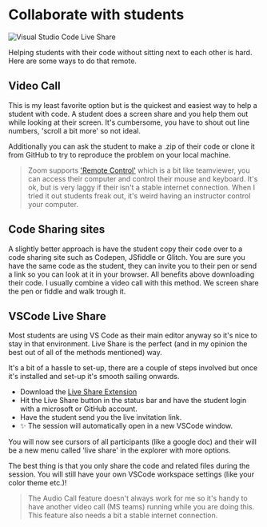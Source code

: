 # Collaborate with students

![Visual Studio Code Live Share](https://code.visualstudio.com/assets/blogs/2017/11/15/vs-code-ls-session.png)

Helping students with their code without sitting next to each other is hard. Here are some ways to do that remote.

## Video Call

This is my least favorite option but is the quickest and easiest way to help a student with code. A student does a screen share and you help them out while looking at their screen. It's cumbersome, you have to shout out line numbers, 'scroll a bit more' so not ideal.

Additionally you can ask the student to make a .zip of their code or clone it from GitHub to try to reproduce the problem on your local machine.

> Zoom supports ['Remote Control'](https://support.zoom.us/hc/en-us/articles/201362673-Requesting-or-giving-remote-control) which is a bit like teamviewer, you can access their computer and control their mouse and keyboard. It's ok, but is very laggy if their isn't a stable internet connection. When I tried it out students freak out, it's weird having an instructor control your computer.

## Code Sharing sites

A slightly better approach is have the student copy their code over to a code sharing site such as Codepen, JSfiddle or Glitch. You are sure you have the same code as the student, they can invite you to their pen or send a link so you can look at it in your browser. All benefits above downloading their code. I usually combine a video call with this method. We screen share the pen or fiddle and walk trough it.

## VSCode Live Share

Most students are using VS Code as their main editor anyway so it's nice to stay in that environment. Live Share is the perfect (and in my opinion the best out of all of the methods mentioned) way.

It's a bit of a hassle to set-up, there are a couple of steps involved but once it's installed and set-up it's smooth sailing onwards.

- Download the [Live Share Extension](https://visualstudio.microsoft.com/services/live-share/)
- Hit the Live Share button in the status bar and have the student login with a microsoft or GitHub account.
- Have the student send you the live invitation link.
- ✨ The session will automatically open in a new VSCode window.

You will now see cursors of all participants (like a google doc) and their will be a new menu called 'live share' in the explorer with more options.

The best thing is that you only share the code and related files during the session. You will still have your own VSCode workspace settings (like your color theme etc.)!

> The Audio Call feature doesn't always work for me so it's handy to have another video call (MS teams) running while you are doing this. This feature also needs a bit a stable internet connection.

